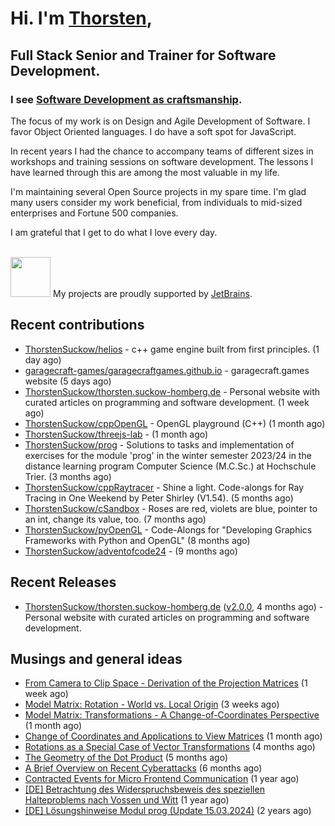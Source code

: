 # Hi. I'm [Thorsten](https://thorsten.suckow-homberg.de/about),
## Full Stack Senior and Trainer for Software Development.

### I see [Software Development as craftsmanship](https://thorsten.suckow-homberg.de/docs/articles/software-craftsmanship/).

The focus of my work is on Design and Agile Development of Software.
I favor Object Oriented languages. I do have a soft spot for JavaScript.

In recent years I had the chance to accompany teams of different sizes in workshops and training sessions on software development. The lessons I have learned through this are among the most valuable in my life.

I'm maintaining several Open Source projects in my spare time. I'm glad many users consider my work beneficial, from individuals to mid-sized enterprises and Fortune 500 companies.

I am grateful that I get to do what I love every day.

<br />
<img src="https://resources.jetbrains.com/storage/products/company/brand/logos/jb_beam.png" width="64"/> My projects are proudly supported by <a href="https://jb.gg/OpenSourceSupport">JetBrains</a>.



## Recent contributions

- [ThorstenSuckow/helios](https://github.com/ThorstenSuckow/helios) - c&#43;&#43; game engine built from first principles. (1 day ago)
- [garagecraft-games/garagecraftgames.github.io](https://github.com/garagecraft-games/garagecraftgames.github.io) - garagecraft.games website (5 days ago)
- [ThorstenSuckow/thorsten.suckow-homberg.de](https://github.com/ThorstenSuckow/thorsten.suckow-homberg.de) - Personal website with curated articles on programming and software development.  (1 week ago)
- [ThorstenSuckow/cppOpenGL](https://github.com/ThorstenSuckow/cppOpenGL) - OpenGL playground (C&#43;&#43;) (1 month ago)
- [ThorstenSuckow/threejs-lab](https://github.com/ThorstenSuckow/threejs-lab) -  (1 month ago)
- [ThorstenSuckow/prog](https://github.com/ThorstenSuckow/prog) - Solutions to tasks and implementation of exercises for the module &#39;prog&#39; in the winter semester 2023/24 in the distance learning program Computer Science (M.C.Sc.) at Hochschule Trier. (3 months ago)
- [ThorstenSuckow/cppRaytracer](https://github.com/ThorstenSuckow/cppRaytracer) - Shine a light. Code-alongs for Ray Tracing in One Weekend by Peter Shirley (V1.54).  (5 months ago)
- [ThorstenSuckow/cSandbox](https://github.com/ThorstenSuckow/cSandbox) - Roses are red, violets are blue, pointer to an int, change its value, too. (7 months ago)
- [ThorstenSuckow/pyOpenGL](https://github.com/ThorstenSuckow/pyOpenGL) - Code-Alongs for &#34;Developing Graphics Frameworks with Python and OpenGL&#34; (8 months ago)
- [ThorstenSuckow/adventofcode24](https://github.com/ThorstenSuckow/adventofcode24) -  (9 months ago)


## Recent Releases

- [ThorstenSuckow/thorsten.suckow-homberg.de](https://github.com/ThorstenSuckow/thorsten.suckow-homberg.de) ([v2.0.0](https://github.com/ThorstenSuckow/thorsten.suckow-homberg.de/releases/tag/v2.0.0), 4 months ago) - Personal website with curated articles on programming and software development. 

## Musings and general ideas

- [From Camera to Clip Space - Derivation of the Projection Matrices](https://thorsten.suckow-homberg.de/blog/from-camera-to-clip-space-derivation-of-the-projection-matrices) (1 week ago)
- [Model Matrix: Rotation - World vs. Local Origin](https://thorsten.suckow-homberg.de/blog/model-matrix-rotation-world-vs-lLocal-origin) (3 weeks ago)
- [Model Matrix: Transformations - A Change-of-Coordinates Perspective](https://thorsten.suckow-homberg.de/blog/model-matrix-transformations-a-change-of-coordinates-perspective) (1 month ago)
- [Change of Coordinates and Applications to View Matrices](https://thorsten.suckow-homberg.de/blog/change-of-coordinates-and-applications-to-view-matrices) (1 month ago)
- [Rotations as a Special Case of Vector Transformations](https://thorsten.suckow-homberg.de/blog/rotations-as-a-special-case-of-vector-transformations) (4 months ago)
- [The Geometry of the Dot Product](https://thorsten.suckow-homberg.de/blog/the-geometry-of-the-dot-product) (5 months ago)
- [A Brief Overview on Recent Cyberattacks](https://thorsten.suckow-homberg.de/blog/a-brief-overview-on-recent-cyberattacks) (6 months ago)
- [Contracted Events for Micro Frontend Communication](https://thorsten.suckow-homberg.de/blog/contracted-events-for-micro-frontend-communication) (1 year ago)
- [[DE] Betrachtung des Widerspruchsbeweis des speziellen Halteproblems nach Vossen und Witt](https://thorsten.suckow-homberg.de/blog/betrachtung-des-widerspruchsbeweis-des-speziellen-halteproblems-nach-vossen-und-witt) (1 year ago)
- [[DE] Lösungshinweise Modul prog (Update 15.03.2024)](https://thorsten.suckow-homberg.de/blog/loesungshinweise-prog-fh-trier) (2 years ago)

